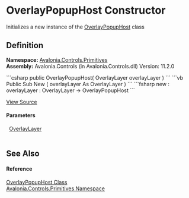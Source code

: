 # OverlayPopupHost Constructor


Initializes a new instance of the <a href="T_Avalonia_Controls_Primitives_OverlayPopupHost">OverlayPopupHost</a> class



## Definition
**Namespace:** <a href="N_Avalonia_Controls_Primitives">Avalonia.Controls.Primitives</a>  
**Assembly:** Avalonia.Controls (in Avalonia.Controls.dll) Version: 11.2.0

<Tabs groupId="api-code-preview">
<TabItem value="csharp" label="C#">
```csharp
public OverlayPopupHost(
	OverlayLayer overlayLayer
)
```
</TabItem>
<TabItem value="vb" label="VB">
```vb
Public Sub New ( 
	overlayLayer As OverlayLayer
)
```
</TabItem>
<TabItem value="fsharp" label="F#">
```fsharp
new : 
        overlayLayer : OverlayLayer -> OverlayPopupHost
```
</TabItem>
</Tabs>



<a href="https://github.com/AvaloniaUI/Avalonia/tree/master/src/Avalonia.Controls/Primitives/OverlayPopupHost.cs#L32" title="View the source code">View Source</a>



#### Parameters
<dl><dt>  <a href="T_Avalonia_Controls_Primitives_OverlayLayer">OverlayLayer</a></dt><dd> </dd></dl>

## See Also


#### Reference
<a href="T_Avalonia_Controls_Primitives_OverlayPopupHost">OverlayPopupHost Class</a>  
<a href="N_Avalonia_Controls_Primitives">Avalonia.Controls.Primitives Namespace</a>  
